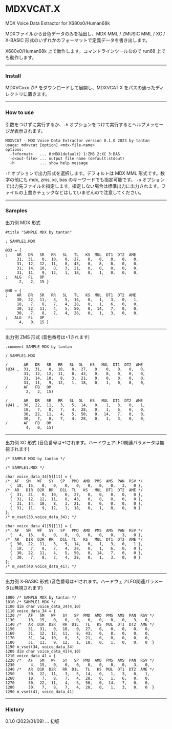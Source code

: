 # MDXVCAT.X

MDX Voice Data Extractor for X680x0/Human68k

MDXファイルから音色データのみを抽出し、MDX MML / ZMUSIC MML / XC / X-BASIC 形式のいずれかのフォーマットで定義データを書き出します。

X680x0/Human68k 上で動作します。コマンドラインツールなので run68 上でも動作します。

---

### Install

MDXVCxxx.ZIP をダウンロードして展開し、MDXVCAT.X をパスの通ったディレクトリに置きます。

---

### How to use

引数をつけずに実行するか、`-h` オプションをつけて実行するとヘルプメッセージが表示されます。

    MDXVCAT - MDX Voice Data Extractor version 0.1.0 2023 by tantan
    usage: mdxvcat [option] <mdx-file-name>
    options:
      -f<format>   ... 0:MDX(default) 1:ZMS 2:XC 3:BAS
      -o<out-file> ... output file name (default:stdout)
      -h           ... show help message

`-f` オプションで出力形式を選択します。デフォルトは MDX MML 形式です。数字の他にも mdx, zms, xc, bas のキーワードでも指定可能です。
`-o` オプションで出力先ファイルを指定します。指定しない場合は標準出力に出力されます。ファイルの上書きチェックなどはしていませんので注意してください。

---

### Samples

出力例 MDX 形式

    #title "SAMPLE MDX by tantan"
    
    ; SAMPLE1.MDX

    @33 = {
    ;    AR   DR   SR   RR   SL   TL   KS  MUL  DT1  DT2  AME
         31,  31,   0,  10,   0,  27,   0,   0,   0,   0,   0,
         31,  12,  12,  11,   8,  43,   0,   8,   0,   0,   0,
         31,  14,  10,   8,   3,  21,   0,   0,   0,   0,   0,
         31,  11,   9,  12,   1,  18,   0,   1,   0,   0,   0,
    ;   ALG   FL   OP
          2,   2,  15 }

    @40 = {
    ;    AR   DR   SR   RR   SL   TL   KS  MUL  DT1  DT2  AME
         30,  22,  11,   3,   5,  14,   0,   1,   3,   0,   1,
         18,   7,   8,   7,   4,  28,   0,   1,   6,   0,   0,
         30,  22,  11,   4,   5,  50,   0,  14,   7,   0,   0,
         30,   7,   8,   7,   4,  28,   0,   1,   3,   0,   0,
    ;   ALG   FL   OP
          4,   0,  15 }


---

出力例 ZMS 形式 (音色番号は+1されます)

    .comment SAMPLE MDX by tantan

    / SAMPLE1.MDX

    /       AR   DR   SR   RR   SL  OL   KS   MUL  DT1  DT2  AME
    (@34 ,  31,  31,   0,  10,   0,  27,   0,   0,   0,   0,   0,
            31,  12,  12,  11,   8,  43,   0,   8,   0,   0,   0,
            31,  14,  10,   8,   3,  21,   0,   0,   0,   0,   0,
            31,  11,   9,  12,   1,  18,   0,   1,   0,   0,   0,
    /       AF   FB   OM
             2,   2,  15)

    /       AR   DR   SR   RR   SL  OL   KS   MUL  DT1  DT2  AME
    (@41 ,  30,  22,  11,   3,   5,  14,   0,   1,   3,   0,   1,
            18,   7,   8,   7,   4,  28,   0,   1,   6,   0,   0,
            30,  22,  11,   4,   5,  50,   0,  14,   7,   0,   0,
            30,   7,   8,   7,   4,  28,   0,   1,   3,   0,   0,
    /       AF   FB   OM
             4,   0,  15)


---

出力例 XC 形式 (音色番号は+1されます。ハードウェアLFO関連パラメータは無視されます)

    /* SAMPLE MDX by tantan */

    /* SAMPLE1.MDX */

    char voice_data_34[5][11] = {
    /*  AF   SM   WF   SY   SP   PMD  AMD  PMS  AMS  PAN  RSV */
      {  18,  15,   0,   0,   0,   0,   0,   0,   0,   3,   0 },
    /*  AR   D1R  D2R  RR   D1L  TL   KS   MUL  DT1  DT2  AME */
      {  31,  31,   0,  10,   0,  27,   0,   0,   0,   0,   0 },
      {  31,  12,  12,  11,   8,  43,   0,   8,   0,   0,   0 },
      {  31,  14,  10,   8,   3,  21,   0,   0,   0,   0,   0 },
      {  31,  11,   9,  12,   1,  18,   0,   1,   0,   0,   0 }
    };
    /* m_vset(33,voice_data_34); */

    char voice_data_41[5][11] = {
    /*  AF   SM   WF   SY   SP   PMD  AMD  PMS  AMS  PAN  RSV */
      {   4,  15,   0,   0,   0,   0,   0,   0,   0,   3,   0 },
    /*  AR   D1R  D2R  RR   D1L  TL   KS   MUL  DT1  DT2  AME */
      {  30,  22,  11,   3,   5,  14,   0,   1,   3,   0,   1 },
      {  18,   7,   8,   7,   4,  28,   0,   1,   6,   0,   0 },
      {  30,  22,  11,   4,   5,  50,   0,  14,   7,   0,   0 },
      {  30,   7,   8,   7,   4,  28,   0,   1,   3,   0,   0 }
    };
    /* m_vset(40,voice_data_41); */

---

出力例 X-BASIC 形式 (音色番号は+1されます。ハードウェアLFO関連パラメータは無視されます)

    1000 /* SAMPLE MDX by tantan */
    1010 /* SAMPLE1.MDX */
    1100 dim char voice_data_34(4,10)
    1110 voice_data_34 = {
    1120 /*   AF   SM   WF   SY   SP  PMD  AMD  PMS  AMS  PAN  RSV */
    1130      18,  15,   0,   0,   0,   0,   0,   0,   0,   3,   0,
    1140 /*   AR  D1R  D2R   RR  D1L   TL   KS  MUL  DT1  DT2  AME */
    1150      31,  31,   0,  10,   0,  27,   0,   0,   0,   0,   0,
    1160      31,  12,  12,  11,   8,  43,   0,   8,   0,   0,   0,
    1170      31,  14,  10,   8,   3,  21,   0,   0,   0,   0,   0,
    1180      31,  11,   9,  12,   1,  18,   0,   1,   0,   0,   0  }
    1190 m_vset(34, voice_data_34)
    1200 dim char voice_data_41(4,10)
    1210 voice_data_41 = {
    1220 /*   AF   SM   WF   SY   SP  PMD  AMD  PMS  AMS  PAN  RSV */
    1230       4,  15,   0,   0,   0,   0,   0,   0,   0,   3,   0,
    1240 /*   AR  D1R  D2R   RR  D1L   TL   KS  MUL  DT1  DT2  AME */
    1250      30,  22,  11,   3,   5,  14,   0,   1,   3,   0,   1,
    1260      18,   7,   8,   7,   4,  28,   0,   1,   6,   0,   0,
    1270      30,  22,  11,   4,   5,  50,   0,  14,   7,   0,   0,
    1280      30,   7,   8,   7,   4,  28,   0,   1,   3,   0,   0  }
    1290 m_vset(41, voice_data_41)


---

### History

0.1.0 (2023/01/09) ... 初版